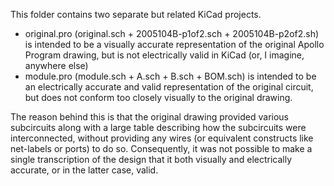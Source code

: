 This folder contains two separate but related KiCad projects.

* original.pro (original.sch + 2005104B-p1of2.sch + 2005104B-p2of2.sh) is intended to be a visually accurate representation of the original Apollo Program drawing, but is not electrically valid in KiCad (or, I imagine, anywhere else)
* module.pro (module.sch + A.sch + B.sch + BOM.sch) is intended to be an electrically accurate and valid representation of the original circuit, but does not conform too closely visually to the original drawing.

The reason behind this is that the original drawing provided various subcircuits along with a large table describing how the subcircuits were interconnected, without providing any wires (or equivalent constructs like net-labels or ports) to do so.  Consequently, it was not possible to make a single transcription of the design that it both visually and electrically accurate, or in the latter case, valid.
